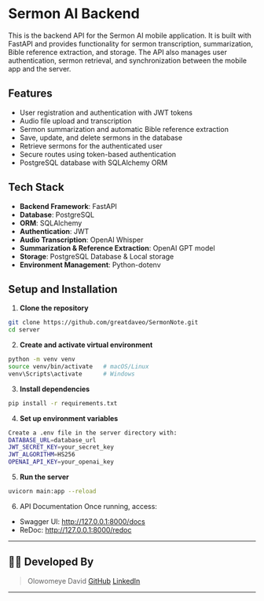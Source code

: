 # Sermon AI Backend

This is the backend API for the Sermon AI mobile application. It is built with FastAPI and provides functionality for sermon transcription, summarization, Bible reference extraction, and storage. The API also manages user authentication, sermon retrieval, and synchronization between the mobile app and the server.

## Features

- User registration and authentication with JWT tokens
- Audio file upload and transcription
- Sermon summarization and automatic Bible reference extraction
- Save, update, and delete sermons in the database
- Retrieve sermons for the authenticated user
- Secure routes using token-based authentication
- PostgreSQL database with SQLAlchemy ORM

## Tech Stack

- **Backend Framework**: FastAPI
- **Database**: PostgreSQL
- **ORM**: SQLAlchemy
- **Authentication**: JWT
- **Audio Transcription**: OpenAI Whisper
- **Summarization & Reference Extraction**: OpenAI GPT model
- **Storage**: PostgreSQL Database & Local storage
- **Environment Management**: Python-dotenv


## Setup and Installation

1. **Clone the repository**

```bash
git clone https://github.com/greatdaveo/SermonNote.git
cd server
```

2. **Create and activate virtual environment**
```bash   
python -m venv venv
source venv/bin/activate   # macOS/Linux
venv\Scripts\activate      # Windows
```

3. **Install dependencies**
```bash
pip install -r requirements.txt
```

4. **Set up environment variables**
```bash
Create a .env file in the server directory with:
DATABASE_URL=database_url
JWT_SECRET_KEY=your_secret_key
JWT_ALGORITHM=HS256
OPENAI_API_KEY=your_openai_key
```

5. **Run the server**
```bash
uvicorn main:app --reload
```

6. API Documentation
Once running, access:
- Swagger UI: http://127.0.0.1:8000/docs
- ReDoc: http://127.0.0.1:8000/redoc

---

## 👨‍💻 Developed By
> Olowomeye David [GitHub](https://github.com/greatdaveo) [LinkedIn](https://linkedin.com/in/greatdaveo)

---
